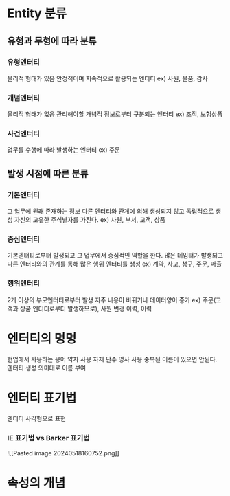 # Entity 분류
## 유형과 무형에 따라 분류
### 유형엔터티
물리적 형태가 있음
안정적이며 지속적으로 활용되는 엔터티
ex) 사원, 물품, 감사
### 개념엔터티
물리적 형태가 없음
관리해야할 개념적 정보로부터 구분되는 엔터티
ex) 조직, 보험상품
### 사건엔터티
업무를 수행에 따라 발생하는 엔터티
ex) 주문

## 발생 시점에 따른 분류
### 기본엔터티
그 업무에 원래 존재하는 정보
다른 엔터티와 관계에 의해 생성되지 않고 독립적으로 생성
자신의 고유한 주식별자를 가진다.
ex) 사원, 부서, 고객, 상품
### 중심엔터티
기본엔터티로부터 발생되고 그 업무에서 중심적인 역할을 한다.
많은 데임터가 발생되고 다른 엔터티와의 관계를 통해 많은 행위 엔터티를 생성
ex) 계약, 사고, 청구, 주문, 매출
### 행위엔터티
2개 이상의 부모엔터티로부터 발생
자주 내용이 바뀌거나 데이터양이 증가
ex) 주문(고객과 상품 엔터티로부터 발생하므로), 사원 변경 이력, 이력

# 엔터티의 명명
현업에서 사용하는 용어
약자 사용 자제
단수 명사 사용
중복된 이름이 있으면 안된다.
엔터티 생성 의미대로 이름 부여

# 엔터티 표기법
엔터티 사각형으로 표현
### IE 표기법  vs Barker 표기법
![[Pasted image 20240518160752.png]]

# 속성의 개념